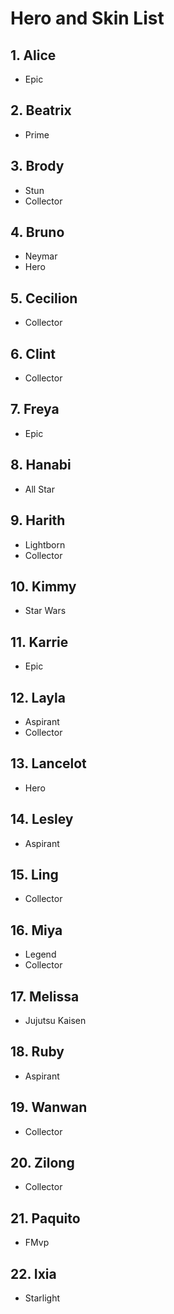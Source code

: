 # Hero and Skin List

## 1. Alice
- Epic

## 2. Beatrix
- Prime

## 3. Brody
- Stun
- Collector

## 4. Bruno
- Neymar
- Hero

## 5. Cecilion
- Collector

## 6. Clint
- Collector

## 7. Freya
- Epic

## 8. Hanabi
- All Star

## 9. Harith
- Lightborn
- Collector

## 10. Kimmy
- Star Wars

## 11. Karrie
- Epic

## 12. Layla
- Aspirant
- Collector

## 13. Lancelot
- Hero

## 14. Lesley
- Aspirant

## 15. Ling
- Collector

## 16. Miya
- Legend
- Collector

## 17. Melissa
- Jujutsu Kaisen

## 18. Ruby
- Aspirant

## 19. Wanwan
- Collector

## 20. Zilong
- Collector

## 21. Paquito
- FMvp

## 22. Ixia
- Starlight
